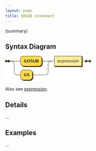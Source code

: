 ```yaml
---
layout: page
title: GOSUB statement
---
```


(summary)


## Syntax Diagram

![Syntax diagram](/diagram/GOSUB-statement.png)

Also see [expression](/reference/expression).


## Details

...


## Examples

...

